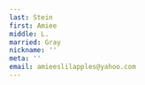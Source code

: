 ```yaml
---
last: Stein
first: Amiee
middle: L.
married: Gray
nickname: ''
meta: ''
email: amieeslilapples@yahoo.com
---
```

